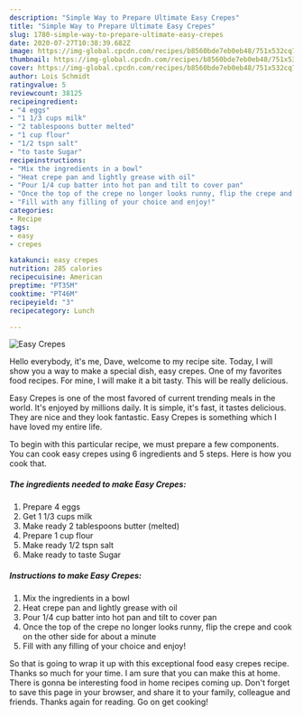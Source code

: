 ```yaml
---
description: "Simple Way to Prepare Ultimate Easy Crepes"
title: "Simple Way to Prepare Ultimate Easy Crepes"
slug: 1780-simple-way-to-prepare-ultimate-easy-crepes
date: 2020-07-27T10:38:39.682Z
image: https://img-global.cpcdn.com/recipes/b8560bde7eb0eb48/751x532cq70/easy-crepes-recipe-main-photo.jpg
thumbnail: https://img-global.cpcdn.com/recipes/b8560bde7eb0eb48/751x532cq70/easy-crepes-recipe-main-photo.jpg
cover: https://img-global.cpcdn.com/recipes/b8560bde7eb0eb48/751x532cq70/easy-crepes-recipe-main-photo.jpg
author: Lois Schmidt
ratingvalue: 5
reviewcount: 38125
recipeingredient:
- "4 eggs"
- "1 1/3 cups milk"
- "2 tablespoons butter melted"
- "1 cup flour"
- "1/2 tspn salt"
- "to taste Sugar"
recipeinstructions:
- "Mix the ingredients in a bowl"
- "Heat crepe pan and lightly grease with oil"
- "Pour 1/4 cup batter into hot pan and tilt to cover pan"
- "Once the top of the crepe no longer looks runny, flip the crepe and cook on the other side for about a minute"
- "Fill with any filling of your choice and enjoy!"
categories:
- Recipe
tags:
- easy
- crepes

katakunci: easy crepes 
nutrition: 285 calories
recipecuisine: American
preptime: "PT35M"
cooktime: "PT46M"
recipeyield: "3"
recipecategory: Lunch

---
```



![Easy Crepes](https://img-global.cpcdn.com/recipes/b8560bde7eb0eb48/751x532cq70/easy-crepes-recipe-main-photo.jpg)

Hello everybody, it's me, Dave, welcome to my recipe site. Today, I will show you a way to make a special dish, easy crepes. One of my favorites food recipes. For mine, I will make it a bit tasty. This will be really delicious.



Easy Crepes is one of the most favored of current trending meals in the world. It's enjoyed by millions daily. It is simple, it's fast, it tastes delicious. They are nice and they look fantastic. Easy Crepes is something which I have loved my entire life.


To begin with this particular recipe, we must prepare a few components. You can cook easy crepes using 6 ingredients and 5 steps. Here is how you cook that.

<!--inarticleads1-->

##### The ingredients needed to make Easy Crepes:

1. Prepare 4 eggs
1. Get 1 1/3 cups milk
1. Make ready 2 tablespoons butter (melted)
1. Prepare 1 cup flour
1. Make ready 1/2 tspn salt
1. Make ready to taste Sugar




<!--inarticleads2-->

##### Instructions to make Easy Crepes:

1. Mix the ingredients in a bowl
1. Heat crepe pan and lightly grease with oil
1. Pour 1/4 cup batter into hot pan and tilt to cover pan
1. Once the top of the crepe no longer looks runny, flip the crepe and cook on the other side for about a minute
1. Fill with any filling of your choice and enjoy!




So that is going to wrap it up with this exceptional food easy crepes recipe. Thanks so much for your time. I am sure that you can make this at home. There is gonna be interesting food in home recipes coming up. Don't forget to save this page in your browser, and share it to your family, colleague and friends. Thanks again for reading. Go on get cooking!
